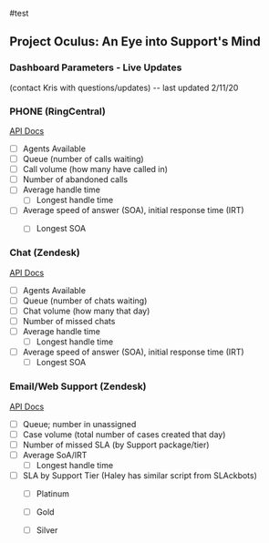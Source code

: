 #test
## Project Oculus: An Eye into Support's Mind 
### Dashboard Parameters - Live Updates 
(contact Kris with questions/updates) -- last updated 2/11/20

### PHONE (RingCentral)
[API Docs](https://developers.ringcentral.com/api-and-docs.html)

- [ ] Agents Available
- [ ] Queue (number of calls waiting)
- [ ] Call volume (how many have called in)
- [ ] Number of abandoned calls
- [ ] Average handle time
	- [ ] Longest handle time
- [ ] Average speed of answer (SOA), initial response time (IRT)
	- [ ] Longest SOA 
	

### Chat (Zendesk)
[API Docs](https://developer.zendesk.com/rest_api/docs/chat/introduction)
- [ ] Agents Available
- [ ] Queue (number of chats waiting)
- [ ] Chat volume (how many that day)
- [ ] Number of missed chats
- [ ] Average handle time
	- [ ] Longest handle time
- [ ] Average speed of answer (SOA), initial response time (IRT)
	- [ ] Longest SOA 

### Email/Web Support (Zendesk)
[API Docs](https://developer.zendesk.com/rest_api/docs/support/introduction)
- [ ] Queue; number in unassigned
- [ ] Case volume (total number of cases created that day)
- [ ] Number of missed SLA (by Support package/tier)
- [ ] Average SoA/IRT
	- [ ] Longest handle time
- [ ] SLA by Support Tier (Haley has similar script from SLAckbots)
	- [ ] Platinum
	- [ ] Gold
	- [ ] Silver


